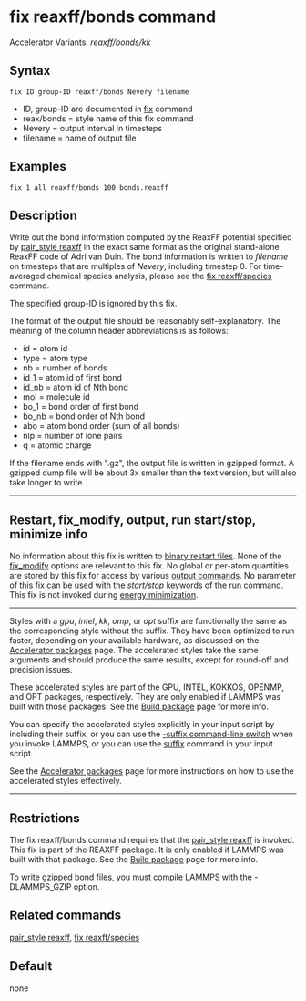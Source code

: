 # fix reaxff/bonds command

Accelerator Variants: *reaxff/bonds/kk*

## Syntax

    fix ID group-ID reaxff/bonds Nevery filename

-   ID, group-ID are documented in [fix](fix) command
-   reax/bonds = style name of this fix command
-   Nevery = output interval in timesteps
-   filename = name of output file

## Examples

``` LAMMPS
fix 1 all reaxff/bonds 100 bonds.reaxff
```

## Description

Write out the bond information computed by the ReaxFF potential
specified by [pair_style reaxff](pair_reaxff) in the exact same format
as the original stand-alone ReaxFF code of Adri van Duin. The bond
information is written to *filename* on timesteps that are multiples of
*Nevery*, including timestep 0. For time-averaged chemical species
analysis, please see the [fix reaxff/species](fix_reaxff_species)
command.

The specified group-ID is ignored by this fix.

The format of the output file should be reasonably self-explanatory. The
meaning of the column header abbreviations is as follows:

-   id = atom id
-   type = atom type
-   nb = number of bonds
-   id_1 = atom id of first bond
-   id_nb = atom id of Nth bond
-   mol = molecule id
-   bo_1 = bond order of first bond
-   bo_nb = bond order of Nth bond
-   abo = atom bond order (sum of all bonds)
-   nlp = number of lone pairs
-   q = atomic charge

If the filename ends with \".gz\", the output file is written in gzipped
format. A gzipped dump file will be about 3x smaller than the text
version, but will also take longer to write.

------------------------------------------------------------------------

## Restart, fix_modify, output, run start/stop, minimize info

No information about this fix is written to [binary restart
files](restart). None of the [fix_modify](fix_modify) options are
relevant to this fix. No global or per-atom quantities are stored by
this fix for access by various [output commands](Howto_output). No
parameter of this fix can be used with the *start/stop* keywords of the
[run](run) command. This fix is not invoked during [energy
minimization](minimize).

------------------------------------------------------------------------

Styles with a *gpu*, *intel*, *kk*, *omp*, or *opt* suffix are
functionally the same as the corresponding style without the suffix.
They have been optimized to run faster, depending on your available
hardware, as discussed on the [Accelerator packages](Speed_packages)
page. The accelerated styles take the same arguments and should produce
the same results, except for round-off and precision issues.

These accelerated styles are part of the GPU, INTEL, KOKKOS, OPENMP, and
OPT packages, respectively. They are only enabled if LAMMPS was built
with those packages. See the [Build package](Build_package) page for
more info.

You can specify the accelerated styles explicitly in your input script
by including their suffix, or you can use the [-suffix command-line
switch](Run_options) when you invoke LAMMPS, or you can use the
[suffix](suffix) command in your input script.

See the [Accelerator packages](Speed_packages) page for more
instructions on how to use the accelerated styles effectively.

------------------------------------------------------------------------

## Restrictions

The fix reaxff/bonds command requires that the [pair_style
reaxff](pair_reaxff) is invoked. This fix is part of the REAXFF package.
It is only enabled if LAMMPS was built with that package. See the [Build
package](Build_package) page for more info.

To write gzipped bond files, you must compile LAMMPS with the
-DLAMMPS_GZIP option.

## Related commands

[pair_style reaxff](pair_reaxff), [fix
reaxff/species](fix_reaxff_species)

## Default

none
